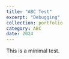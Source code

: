 ```yaml
---
title: "ABC Test"
excerpt: "Debugging"
collection: portfolio
category: ABC
date: 2024
---
```

This is a minimal test.